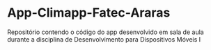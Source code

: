 # App-Climapp-Fatec-Araras
Repositório contendo o código do app desenvolvido em sala de aula durante a disciplina de Desenvolvimento para Dispositivos Móveis I
